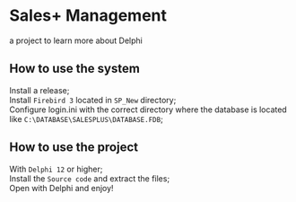 # Sales+ Management
 a project to learn more about Delphi<br>

## How to use the system
 
 Install a release;<br>
 Install `Firebird 3` located in `SP_New` directory;<br>
 Configure login.ini with the correct directory where the database is located like `C:\DATABASE\SALESPLUS\DATABASE.FDB`;<br>

## How to use the project

 With `Delphi 12` or higher;<br> 
 Install the `Source code` and extract the files;<br>
 Open with Delphi and enjoy!<br>
